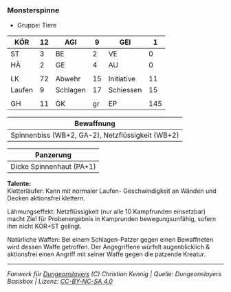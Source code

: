 ### Monsterspinne  
- Gruppe: Tiere  

| KÖR | 12 | AGI | 9 | GEI | 1 |
| --- | --- | --- | --- | --- | --- |
| ST | 3 | BE | 2 | VE | 0 |
| HÄ | 2 | GE | 4 | AU | 0 |
|  |  |  |  |  |  |
| LK | 72 | Abwehr | 15 | Initiative | 11 |
| Laufen | 9 | Schlagen | 17 | Schiessen | 15 |
|  |  |  |  |  |  |
| GH | 11 | GK | gr | EP | 145 |


| Bewaffnung |
| --- |
| Spinnenbiss (WB+2, GA-2), Netzflüssigkeit (WB+2) |


| Panzerung |
| --- |
| Dicke Spinnenhaut (PA+1) |


**Talente:**  
Kletterläufer: Kann mit normaler Laufen- Geschwindigkeit an Wänden und Decken aktionsfrei klettern.

Lähmungseffekt: Netzflüssigkeit (nur alle 10 Kampfrunden einsetzbar) macht Ziel für Probenergebnis in Kamprunden bewegungsunfähig, sofern ihm nicht KÖR+ST gelingt.

Natürliche Waffen: Bei einem Schlagen-Patzer gegen einen Bewaffneten wird dessen Waffe getroffen. Der Angegriffene würfelt augenblicklich & aktionsfrei einen Angriff mit seiner Waffe gegen die patzende Kreatur.





___
*Fanwerk für [Dungeonslayers](https://www.dungeonslayers.net/) (C) Christian Kennig | Quelle: Dungeonslayers Basisbox | Lizenz: [CC-BY-NC-SA 4.0](https://creativecommons.org/licenses/by-nc-sa/4.0/deed.de)*